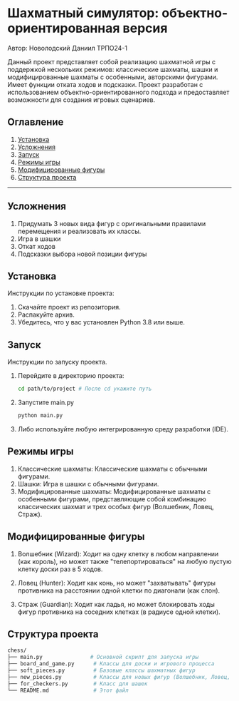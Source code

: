 
# Шахматный симулятор: объектно-ориентированная версия

Автор: Новолодский Даниил ТРПО24-1

Данный проект представляет собой реализацию шахматной игры с поддержкой нескольких режимов: классические шахматы, шашки и модифицированные шахматы с особенными, авторскими фигурами. Имеет функции отката ходов и подсказки. Проект разработан с использованием объектно-ориентированного подхода и предоставляет возможности для создания игровых сценариев.

## Оглавление
1. [Установка](#установка)
2. [Усложнения](#усложнения)
3. [Запуск](#запуск)
4. [Режимы игры](#режимы-игры)
5. [Модифицированные фигуры](#модифицированные-фигуры)
6. [Структура проекта](#структура-проекта)

---

## Усложнения
1. Придумать 3 новых вида фигур с оригинальными правилами перемещения и реализовать их классы.
2. Игра в шашки
3. Откат ходов
4. Подсказки выбора новой позиции фигуры
   
## Установка

Инструкции по установке проекта:
1. Скачайте проект из репозитория.
2. Распакуйте архив.
3. Убедитесь, что у вас установлен Python 3.8 или выше.

## Запуск

Инструкции по запуску проекта.
1. Перейдите в директорию проекта:
   ```bash  
   cd path/to/project # После cd укажите путь
2. Запустите main.py
   ```bash
   python main.py 
   
3. Либо используйте любую интегрированную среду разработки (IDE).

## Режимы игры
1. Классические шахматы: Классические шахматы с обычными фигурами.
2. Шашки: Игра в шашки с обычными фигурами.
3. Модифицированные шахматы: Модифицированные шахматы с особенными фигурами, представляющие собой комбинацию классических шахмат и трех особых фигур (Волшебник, Ловец, Страж).

## Модифицированные фигуры
1. Волшебник (Wizard):
   Ходит на одну клетку в любом направлении (как король), но может также "телепортироваться" на любую пустую клетку доски раз в 5 ходов.

2. Ловец (Hunter):
   Ходит как конь, но может "захватывать" фигуры противника на расстоянии одной клетки по диагонали (как слон).

3. Страж (Guardian):
   Ходит как ладья, но может блокировать ходы фигур противника на соседних клетках (в радиусе одной клетки).

## Структура проекта
```bash
chess/
├── main.py               # Основной скрипт для запуска игры
├── board_and_game.py      # Классы для доски и игрового процесса
├── soft_pieces.py         # Базовые классы шахматных фигур
├── new_pieces.py          # Классы для новых фигур (Волшебник, Ловец, Страж)
├── for_checkers.py        # Класс для шашек
└── README.md              # Этот файл
